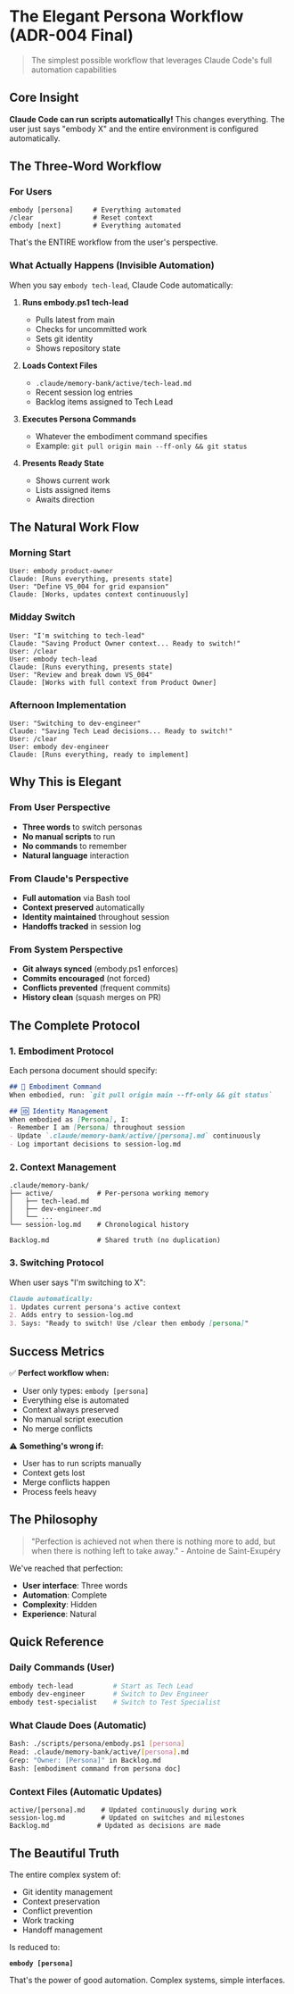 # The Elegant Persona Workflow (ADR-004 Final)

> The simplest possible workflow that leverages Claude Code's full automation capabilities

## Core Insight

**Claude Code can run scripts automatically!** This changes everything. The user just says "embody X" and the entire environment is configured automatically.

## The Three-Word Workflow

### For Users

```
embody [persona]     # Everything automated
/clear               # Reset context  
embody [next]        # Everything automated
```

That's the ENTIRE workflow from the user's perspective.

### What Actually Happens (Invisible Automation)

When you say `embody tech-lead`, Claude Code automatically:

1. **Runs embody.ps1 tech-lead**
   - Pulls latest from main
   - Checks for uncommitted work
   - Sets git identity
   - Shows repository state

2. **Loads Context Files**
   - `.claude/memory-bank/active/tech-lead.md`
   - Recent session log entries
   - Backlog items assigned to Tech Lead

3. **Executes Persona Commands**
   - Whatever the embodiment command specifies
   - Example: `git pull origin main --ff-only && git status`

4. **Presents Ready State**
   - Shows current work
   - Lists assigned items
   - Awaits direction

## The Natural Work Flow

### Morning Start
```
User: embody product-owner
Claude: [Runs everything, presents state]
User: "Define VS_004 for grid expansion"
Claude: [Works, updates context continuously]
```

### Midday Switch
```
User: "I'm switching to tech-lead"
Claude: "Saving Product Owner context... Ready to switch!"
User: /clear
User: embody tech-lead
Claude: [Runs everything, presents state]
User: "Review and break down VS_004"
Claude: [Works with full context from Product Owner]
```

### Afternoon Implementation
```
User: "Switching to dev-engineer"
Claude: "Saving Tech Lead decisions... Ready to switch!"
User: /clear
User: embody dev-engineer
Claude: [Runs everything, ready to implement]
```

## Why This is Elegant

### From User Perspective
- **Three words** to switch personas
- **No manual scripts** to run
- **No commands** to remember
- **Natural language** interaction

### From Claude's Perspective
- **Full automation** via Bash tool
- **Context preserved** automatically
- **Identity maintained** throughout session
- **Handoffs tracked** in session log

### From System Perspective
- **Git always synced** (embody.ps1 enforces)
- **Commits encouraged** (not forced)
- **Conflicts prevented** (frequent commits)
- **History clean** (squash merges on PR)

## The Complete Protocol

### 1. Embodiment Protocol

Each persona document should specify:

```markdown
## 🚀 Embodiment Command
When embodied, run: `git pull origin main --ff-only && git status`

## 🆔 Identity Management
When embodied as [Persona], I:
- Remember I am [Persona] throughout session
- Update `.claude/memory-bank/active/[persona].md` continuously
- Log important decisions to session-log.md
```

### 2. Context Management

```
.claude/memory-bank/
├── active/           # Per-persona working memory
│   ├── tech-lead.md
│   ├── dev-engineer.md
│   └── ...
└── session-log.md    # Chronological history

Backlog.md            # Shared truth (no duplication)
```

### 3. Switching Protocol

When user says "I'm switching to X":

```markdown
Claude automatically:
1. Updates current persona's active context
2. Adds entry to session-log.md
3. Says: "Ready to switch! Use /clear then embody [persona]"
```

## Success Metrics

✅ **Perfect workflow when:**
- User only types: `embody [persona]`
- Everything else is automated
- Context always preserved
- No manual script execution
- No merge conflicts

⚠️ **Something's wrong if:**
- User has to run scripts manually
- Context gets lost
- Merge conflicts happen
- Process feels heavy

## The Philosophy

> "Perfection is achieved not when there is nothing more to add, but when there is nothing left to take away." - Antoine de Saint-Exupéry

We've reached that perfection:
- **User interface**: Three words
- **Automation**: Complete
- **Complexity**: Hidden
- **Experience**: Natural

## Quick Reference

### Daily Commands (User)
```bash
embody tech-lead          # Start as Tech Lead
embody dev-engineer       # Switch to Dev Engineer  
embody test-specialist    # Switch to Test Specialist
```

### What Claude Does (Automatic)
```bash
Bash: ./scripts/persona/embody.ps1 [persona]
Read: .claude/memory-bank/active/[persona].md
Grep: "Owner: [Persona]" in Backlog.md
Bash: [embodiment command from persona doc]
```

### Context Files (Automatic Updates)
```
active/[persona].md    # Updated continuously during work
session-log.md         # Updated on switches and milestones
Backlog.md            # Updated as decisions are made
```

## The Beautiful Truth

The entire complex system of:
- Git identity management
- Context preservation  
- Conflict prevention
- Work tracking
- Handoff management

Is reduced to:

**`embody [persona]`**

That's the power of good automation. Complex systems, simple interfaces.